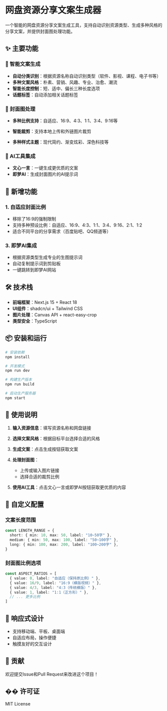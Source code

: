 # 网盘资源分享文案生成器

一个智能的网盘资源分享文案生成工具，支持自动识别资源类型、生成多种风格的分享文案，并提供封面图处理功能。

## ✨ 主要功能

### 📝 智能文案生成
- **自动分类识别**：根据资源名称自动识别类型（软件、影视、课程、电子书等）
- **多种文案风格**：朴素、营销、风趣、专业、治愈、潮流
- **智能长度控制**：短、适中、偏长三种长度选项
- **话题标签**：自动添加相关话题标签

### 🎨 封面图处理
- **多种比例支持**：自适应、16:9、4:3、1:1、3:4、9:16等
- **智能裁剪**：支持本地上传和外链图片裁剪

- **多种样式主题**：现代简约、渐变炫彩、深色科技等

### 🤖 AI工具集成
- **文心一言**：一键生成更优质的文案
- **即梦AI**：生成封面图片的AI提示词

## 🚀 新增功能

### 1. 自适应封面比例
- 移除了16:9的强制限制
- 支持多种预设比例：自适应、16:9、4:3、1:1、3:4、9:16、2:1、1:2
- 适合不同平台的分享需求（百度贴吧、QQ频道等）



### 3. 即梦AI集成
- 根据资源类型生成专业的生图提示词
- 自动复制提示词到剪贴板
- 一键跳转到即梦AI网站

## 🛠️ 技术栈

- **前端框架**：Next.js 15 + React 18
- **UI组件**：shadcn/ui + Tailwind CSS
- **图片处理**：Canvas API + react-easy-crop
- **类型安全**：TypeScript

## 📦 安装和运行

```bash
# 安装依赖
npm install

# 开发模式
npm run dev

# 构建生产版本
npm run build

# 启动生产服务器
npm start
```

## 🎯 使用说明

1. **输入资源信息**：填写资源名称和网盘链接
2. **选择文案风格**：根据目标平台选择合适的风格
3. **生成文案**：点击生成按钮获取文案
4. **处理封面图**：
   - 上传或输入图片链接
   - 选择合适的裁剪比例
   
5. **使用AI工具**：点击文心一言或即梦AI按钮获取更优质的内容

## 🔧 自定义配置

### 文案长度范围
```typescript
const LENGTH_RANGE = {
  short: { min: 10, max: 50, label: "10~50字" },
  medium: { min: 50, max: 100, label: "50~100字" },
  long: { min: 100, max: 200, label: "100~200字" },
}
```

### 封面图比例选项
```typescript
const ASPECT_RATIOS = [
  { value: 0, label: "自适应（保持原比例）" },
  { value: 16/9, label: "16:9（横版视频）" },
  { value: 4/3, label: "4:3（传统横版）" },
  { value: 1, label: "1:1（正方形）" },
  // ... 更多比例
]
```

## 📱 响应式设计

- 支持移动端、平板、桌面端
- 自适应布局，操作便捷
- 触摸友好的交互设计

## 🤝 贡献

欢迎提交Issue和Pull Request来改进这个项目！

## �� 许可证

MIT License
